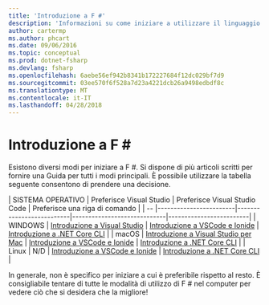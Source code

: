 ```yaml
---
title: 'Introduzione a F #'
description: 'Informazioni su come iniziare a utilizzare il linguaggio .NET di programmazione F #.'
author: cartermp
ms.author: phcart
ms.date: 09/06/2016
ms.topic: conceptual
ms.prod: dotnet-fsharp
ms.devlang: fsharp
ms.openlocfilehash: 6aebe56ef942b8341b172227684f12dc029bf7d9
ms.sourcegitcommit: 03ee570f6f528a7d23a4221dcb26a9498edbdf8c
ms.translationtype: MT
ms.contentlocale: it-IT
ms.lasthandoff: 04/28/2018
---
```

# <a name="getting-started-with-f"></a>Introduzione a F # #

Esistono diversi modi per iniziare a F #.  Si dispone di più articoli scritti per fornire una Guida per tutti i modi principali.  È possibile utilizzare la tabella seguente consentono di prendere una decisione.

| SISTEMA OPERATIVO | Preferisce Visual Studio | Preferisce Visual Studio Code | Preferisce una riga di comando |
| -- |------------------------|--------------------------|-----------------------------|-------------------------|
| WINDOWS | [Introduzione a Visual Studio](get-started-visual-studio.md) | [Introduzione a VSCode e Ionide](get-started-vscode.md) | [Introduzione a .NET Core CLI](get-started-command-line.md) |
| macOS | [Introduzione a Visual Studio per Mac](get-started-with-visual-studio-for-mac.md) | [Introduzione a VSCode e Ionide](get-started-vscode.md) | [Introduzione a .NET Core CLI](get-started-command-line.md) |
| Linux | N/D | [Introduzione a VSCode e Ionide](get-started-vscode.md) | [Introduzione a .NET Core CLI](get-started-command-line.md) |

In generale, non è specifico per iniziare a cui è preferibile rispetto al resto.  È consigliabile tentare di tutte le modalità di utilizzo di F # nel computer per vedere ciò che si desidera che la migliore!
